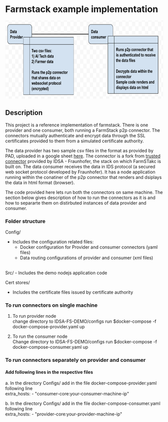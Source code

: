 # Farmstack example implementation

<img src="workspace-architect.png"  height="250">

## Description
This project is a reference implementation of farmstack. There is one provider and one consumer, both running a FarmStack p2p connector. The connectors mutually authenticate and encrypt data through the SSL certificates provided to them from a simulated certificate authority. 

The data provider has two sample csv files in the format as provided by PAD, uploaded in a google sheet [here]( https://docs.google.com/spreadsheets/d/1zrf4L7xoQ5MN76wM4T84WyWSmQFI6oA9/edit#gid=1033715415). The connector is a fork from [trusted connector](https://github.com/industrial-data-space/trusted-connector/) provided by IDSA - Fraunhofer, the stack on which FarmSTakc is built on. The data consumer receives the data in IDS protocol (a secured web socket protocol developed by Fraunhofer). It has a node application running within the conatiner of the p2p connector that renders and dsiplays the data in html format (browser).

The code provided here lets run both the connectors on same machine. The section below gives description of how to run the connectors as it is and how to separarte them on distirbuted instances of data provider and consumer.

### Folder structure

Config/ 
 - Includes the configuration related files: 
   - Docker configuration for Provider and consumer connectors (yaml files) 
   - Data routing configurations of provider and consumer (xml files)        
</br>
Src/ 
 - Includes the demo nodejs application code 
</br>

Cert stores/
 - Includes the certificate files issued by certificate authority


### To run connectors on single machine

1. To run provider node </br>
        change directory to IDSA-FS-DEMO/configs
        run $docker-compose -f docker-compose-provider.yaml up
        </br>

2. To run the consumer node </br>
        Change directory to IDSA-FS-DEMO/configs
        run $docker-compose -f docker-compose-consumer.yaml up
        </br>


 ### To run connectors separately on provider and consumer
 
  #### Add following lines in the respective files
   
   a. In the directory Configs/ add in the file docker-compose-provider.yaml following line </br>
        extra_hosts:
            - "consumer-core:your-consumer-machine-ip"
            
   b. In the directory Configs/ add in the file docker-compose-consumer.yaml following line </br>
        extra_hosts:
            - "provider-core:your-provider-machine-ip"
        


